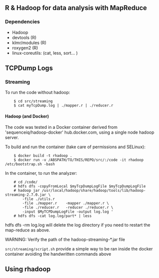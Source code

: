 ## R & Hadoop for data analysis with MapReduce

### Dependencies

* Hadoop
* devtools (R)
* klmr/modules (R)
* roxygen2 (R)
* linux-coreutils: (cat, less, sort... )

## TCPDump Logs

### Streaming

To run the code without hadoop:

```
    $ cd src/streaming
    $ cat myTcpDump.log | ./mapper.r | ./reducer.r

```


#### Hadoop (and Docker)

The code was tested in a Docker container derived from 'sequenceiq/hadoop-docker' hub.docker.com, using a single node hadoop server.

To build and run the container (take care of permissions and SELinux):
```
    $ docker build -t rhadoop .
    $ docker run -v /ABSPATH/TO/THIS/REPO/src/:/code -it rhadoop /etc/bootstrap.sh -bash
```

In the container, to run the analyzer:
```
    # cd /code/
    # hdfs dfs -copyFromLocal $myTcpDumpLogFile $myTcpDumpLogFile
    # hadoop jar /usr/local/hadoop/share/hadoop/tools/lib/hadoop-streaming-2.7.0.jar \
        -file ./utils.r
        -file ./mapper.r    -mapper ./mapper.r \
        -file ./reducer.r   -reducer ./reducer.r \
        -input $MyTCPDumpLogFile -output log.log ' 
    # hdfs dfs -cat log.log/part* | less
```

hdfs dfs -rm log.log will delete the log directory if you need to restart the map-reduce as above.

WARNING: Verify the path of the hadoop-streaming-\*.jar file 

`src/streaming/script.sh` provide a simple way to be ran inside the docker container avoiding the handwritten commands above

## Using rhadoop

